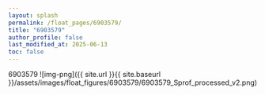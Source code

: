 ```yaml
---
layout: splash
permalink: /float_pages/6903579/
title: "6903579"
author_profile: false
last_modified_at: 2025-06-13
toc: false
---
```

 
6903579
![img-png]({{ site.url }}{{ site.baseurl }}/assets/images/float_figures/6903579/6903579_Sprof_processed_v2.png)